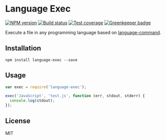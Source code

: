 # Language Exec

[![NPM version](https://img.shields.io/npm/v/language-command.svg?style=flat)](https://npmjs.org/package/language-command)
[![Build status](https://img.shields.io/travis/blakeembrey/node-language-command.svg?style=flat)](https://travis-ci.org/blakeembrey/node-language-command)
[![Test coverage](https://img.shields.io/coveralls/blakeembrey/node-language-command.svg?style=flat)](https://coveralls.io/r/blakeembrey/node-language-command?branch=master)
[![Greenkeeper badge](https://badges.greenkeeper.io/blakeembrey/node-language-exec.svg)](https://greenkeeper.io/)

Execute a file in any programming language based on [language-command](https://github.com/blakeembrey/node-language-command).

## Installation

```
npm install language-exec --save
```

## Usage

```javascript
var exec = require('language-exec');

exec('JavaScript', 'test.js', function (err, stdout, stderr) {
  console.log(stdout);
});
```

## License

MIT
